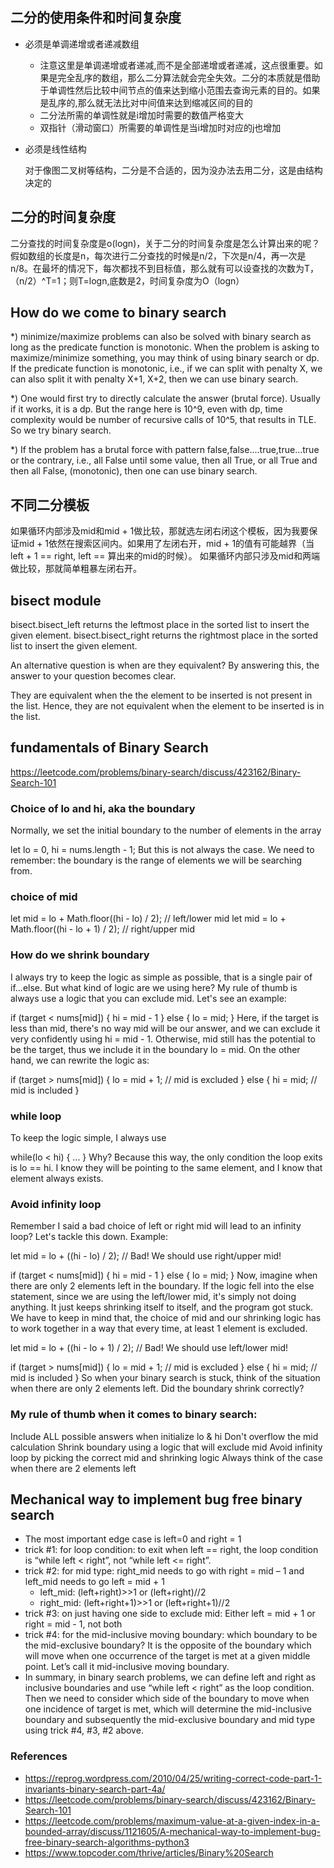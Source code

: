 ## 二分的使用条件和时间复杂度

* 必须是单调递增或者递减数组
  * 注意这里是单调递增或者递减,而不是全部递增或者递减，这点很重要。如果是完全乱序的数组，那么二分算法就会完全失效。二分的本质就是借助于单调性然后比较中间节点的值来达到缩小范围去查询元素的目的。如果是乱序的,那么就无法比对中间值来达到缩减区间的目的
  * 二分法所需的单调性就是i增加时需要的数值严格变大
  * 双指针（滑动窗口）所需要的单调性是当i增加时对应的j也增加

* 必须是线性结构

    对于像图二叉树等结构，二分是不合适的，因为没办法去用二分，这是由结构决定的

## 二分的时间复杂度
   二分查找的时间复杂度是o(logn)，关于二分的时间复杂度是怎么计算出来的呢？假如数组的长度是n，每次进行二分查找的时候是n/2，下次是n/4，再一次是n/8。在最坏的情况下，每次都找不到目标值，那么就有可以设查找的次数为T，（n/2）^T=1；则T=logn,底数是2，时间复杂度为O（logn）

##  How do we come to binary search
*) minimize/maximize problems can also be solved with binary search as long as the predicate function is monotonic. When the problem is asking to maximize/minimize something, you may think of using binary search or dp. If the predicate function is monotonic, i.e., if we can split with penalty X, we can also split it with penalty X+1, X+2, then we can use binary search.

*) One would first try to directly calculate the answer (brutal force). Usually if it works, it is a dp. But the range here is 10^9, even with dp, time complexity would be number of recursive calls of 10^5, that results in TLE. So we try  binary search.

*) If the problem has a brutal force with pattern false,false....true,true...true or the contrary, i.e., all False until some value, then all True, or all True and then all False, (monotonic), then one can use binary search.

## 不同二分模板

如果循环内部涉及mid和mid + 1做比较，那就选左闭右闭这个模板，因为我要保证mid + 1依然在搜索区间内。如果用了左闭右开，mid + 1的值有可能越界（当left + 1 == right, left == 算出来的mid的时候）。
如果循环内部只涉及mid和两端做比较，那就简单粗暴左闭右开。

## bisect module
bisect.bisect_left returns the leftmost place in the sorted list to insert the given element. bisect.bisect_right returns the rightmost place in the sorted list to insert the given element.

An alternative question is when are they equivalent? By answering this, the answer to your question becomes clear.

They are equivalent when the the element to be inserted is not present in the list. Hence, they are not equivalent when the element to be inserted is in the list.

## fundamentals of Binary Search
https://leetcode.com/problems/binary-search/discuss/423162/Binary-Search-101
### Choice of lo and hi, aka the boundary
Normally, we set the initial boundary to the number of elements in the array

let lo = 0, hi = nums.length - 1;
But this is not always the case.
We need to remember: the boundary is the range of elements we will be searching from.
### choice of mid
let mid = lo + Math.floor((hi - lo) / 2); // left/lower mid
let mid = lo + Math.floor((hi - lo + 1) / 2); // right/upper mid

### How do we shrink boundary
I always try to keep the logic as simple as possible, that is a single pair of if...else. But what kind of logic are we using here? My rule of thumb is always use a logic that you can exclude mid.
Let's see an example:

if (target < nums[mid]) {
	hi = mid - 1
} else {
	lo = mid;
}
Here, if the target is less than mid, there's no way mid will be our answer, and we can exclude it very confidently using hi = mid - 1. Otherwise, mid still has the potential to be the target, thus we include it in the boundary lo = mid.
On the other hand, we can rewrite the logic as:

if (target > nums[mid]) {
	lo = mid + 1; // mid is excluded
} else {
	hi = mid; // mid is included
}

### while loop
To keep the logic simple, I always use

while(lo < hi) { ... }
Why? Because this way, the only condition the loop exits is lo == hi. I know they will be pointing to the same element, and I know that element always exists.

### Avoid infinity loop
Remember I said a bad choice of left or right mid will lead to an infinity loop? Let's tackle this down.
Example:

let mid = lo + ((hi - lo) / 2); // Bad! We should use right/upper mid!

if (target < nums[mid]) {
	hi = mid - 1
} else {
	lo = mid;
}
Now, imagine when there are only 2 elements left in the boundary. If the logic fell into the else statement, since we are using the left/lower mid, it's simply not doing anything. It just keeps shrinking itself to itself, and the program got stuck.
We have to keep in mind that, the choice of mid and our shrinking logic has to work together in a way that every time, at least 1 element is excluded.

let mid = lo + ((hi - lo + 1) / 2); // Bad! We should use left/lower mid!

if (target > nums[mid]) {
	lo = mid + 1; // mid is excluded
} else {
	hi = mid; // mid is included
}
So when your binary search is stuck, think of the situation when there are only 2 elements left. Did the boundary shrink correctly?

### My rule of thumb when it comes to binary search:
Include ALL possible answers when initialize lo & hi
Don't overflow the mid calculation
Shrink boundary using a logic that will exclude mid
Avoid infinity loop by picking the correct mid and shrinking logic
Always think of the case when there are 2 elements left

## Mechanical way to implement bug free binary search
- The most important edge case is left=0 and right = 1
- trick #1: for loop condition: to exit when left == right, the loop condition is “while left < right”, not “while left <= right”.
- trick #2: for mid type: right_mid needs to go with right = mid – 1 and left_mid needs to go left = mid + 1
  - left_mid: (left+right)>>1 or (left+right)//2
  - right_mid: (left+right+1)>>1 or (left+right+1)//2
- trick #3: on just having one side to exclude mid: Either left = mid + 1 or right = mid - 1, not both
- trick #4: for the mid-inclusive moving boundary: which boundary to be the mid-exclusive boundary? It is the opposite of the boundary which will move when one occurrence of the target is met at a given middle point. Let’s call it mid-inclusive moving boundary.
- In summary, in binary search problems, we can define left and right as inclusive boundaries and use “while left < right” as the loop condition. Then we need to consider which side of the boundary to move when one incidence of target is met, which will determine the mid-inclusive boundary and subsequently the mid-exclusive boundary and mid type using trick #4, #3, #2 above.
### References
- https://reprog.wordpress.com/2010/04/25/writing-correct-code-part-1-invariants-binary-search-part-4a/
- https://leetcode.com/problems/binary-search/discuss/423162/Binary-Search-101
- https://leetcode.com/problems/maximum-value-at-a-given-index-in-a-bounded-array/discuss/1121605/A-mechanical-way-to-implement-bug-free-binary-search-algorithms-python3
- https://www.topcoder.com/thrive/articles/Binary%20Search